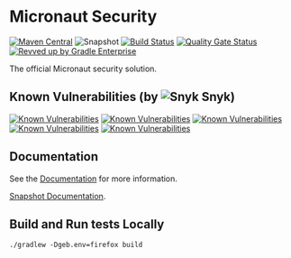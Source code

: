 # Micronaut Security

[![Maven Central](https://img.shields.io/maven-central/v/io.micronaut.security/micronaut-security.svg?label=Maven%20Central)](https://search.maven.org/search?q=g:%22io.micronaut.security%22%20AND%20a:%22micronaut-security%22)
![Snapshot](https://img.shields.io/badge/dynamic/xml?color=yellow&label=Snapshot&query=%2F%2Fmetadata%2Fversioning%2Flatest&url=https%3A%2F%2Fs01.oss.sonatype.org%2Fcontent%2Frepositories%2Fsnapshots%2Fio%2Fmicronaut%2Fsecurity%2Fmicronaut-security%2Fmaven-metadata.xml)
[![Build Status](https://github.com/micronaut-projects/micronaut-security/workflows/Java%20CI/badge.svg)](https://github.com/micronaut-projects/micronaut-security/actions)
[![Quality Gate Status](https://sonarcloud.io/api/project_badges/measure?project=micronaut-projects_micronaut-security&metric=alert_status)](https://sonarcloud.io/summary/new_code?id=micronaut-projects_micronaut-security)
[![Revved up by Gradle Enterprise](https://img.shields.io/badge/Revved%20up%20by-Gradle%20Enterprise-06A0CE?logo=Gradle&labelColor=02303A)](https://ge.micronaut.io/scans)

The official Micronaut security solution.

## Known Vulnerabilities (by ![Snyk](https://res.cloudinary.com/snyk/image/upload/v1468845142/favicon/favicon.png) Snyk)

[![Known Vulnerabilities](https://img.shields.io/snyk/vulnerabilities/github/micronaut-projects/micronaut-security/security/build.gradle?label=micronaut-security)](https://snyk.io/test/github/micronaut-projects/micronaut-security?targetFile=security/build.gradle)
[![Known Vulnerabilities](https://img.shields.io/snyk/vulnerabilities/github/micronaut-projects/micronaut-security/security-jwt/build.gradle?label=micronaut-security-jwt)](https://snyk.io/test/github/micronaut-projects/micronaut-security?targetFile=security-jwt/build.gradle)
[![Known Vulnerabilities](https://img.shields.io/snyk/vulnerabilities/github/micronaut-projects/micronaut-security/security-ldap/build.gradle?label=micronaut-security-ldap)](https://snyk.io/test/github/micronaut-projects/micronaut-security?targetFile=security-ldap/build.gradle)
[![Known Vulnerabilities](https://img.shields.io/snyk/vulnerabilities/github/micronaut-projects/micronaut-security/security-oauth2/build.gradle?label=micronaut-security-oauth2)](https://snyk.io/test/github/micronaut-projects/micronaut-security?targetFile=security-oauth2/build.gradle)
[![Known Vulnerabilities](https://img.shields.io/snyk/vulnerabilities/github/micronaut-projects/micronaut-security/security-session/build.gradle?label=micronaut-security-session)](https://snyk.io/test/github/micronaut-projects/micronaut-security?targetFile=security-session/build.gradle)

## Documentation

See the [Documentation](https://micronaut-projects.github.io/micronaut-security/latest/guide) for more information.

[Snapshot Documentation](https://micronaut-projects.github.io/micronaut-security/snapshot/guide).


## Build and Run tests Locally

`./gradlew -Dgeb.env=firefox build`
